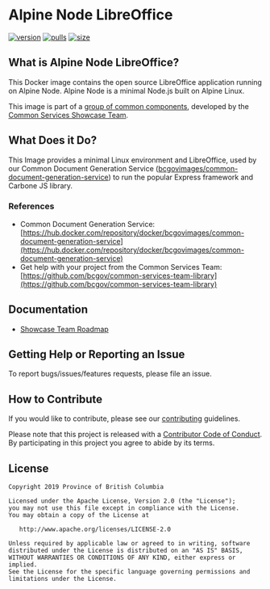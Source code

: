 # Alpine Node LibreOffice

[![version](https://img.shields.io/docker/v/bcgovimages/alpine-node-libreoffice.svg?sort=semver)](https://hub.docker.com/r/bcgovimages/alpine-node-libreoffice)
[![pulls](https://img.shields.io/docker/pulls/bcgovimages/alpine-node-libreoffice.svg)](https://hub.docker.com/r/bcgovimages/alpine-node-libreoffice)
[![size](https://img.shields.io/docker/image-size/bcgovimages/alpine-node-libreoffice.svg)](https://hub.docker.com/r/bcgovimages/alpine-node-libreoffice)

## What is Alpine Node LibreOffice?

This Docker image contains the open source LibreOffice application running on Alpine Node.
Alpine Node is a minimal Node.js built on Alpine Linux.

This image is part of a [group of common components](https://github.com/bcgov/common-services-team-library), developed by the [Common Services Showcase Team](https://bcgov.github.io/common-service-showcase/).

## What Does it Do?

This Image provides a minimal Linux environment and LibreOffice, used by our Common Document Generation Service ([bcgovimages/common-document-generation-service](https://hub.docker.com/repository/docker/bcgovimages/common-document-generation-service)) to run the popular Express framework and Carbone JS library.

### References

- Common Document Generation Service: [https://hub.docker.com/repository/docker/bcgovimages/common-document-generation-service](https://hub.docker.com/repository/docker/bcgovimages/common-document-generation-service)
- Get help with your project from the Common Services Team: [https://github.com/bcgov/common-services-team-library](https://github.com/bcgov/common-services-team-library)

## Documentation

- [Showcase Team Roadmap](https://github.com/bcgov/nr-get-token/wiki/Product-Roadmap)

## Getting Help or Reporting an Issue

To report bugs/issues/features requests, please file an issue.

## How to Contribute

If you would like to contribute, please see our [contributing](CONTRIBUTING.md) guidelines.

Please note that this project is released with a [Contributor Code of Conduct](CODE-OF-CONDUCT.md). By participating in this project you agree to abide by its terms.

## License

    Copyright 2019 Province of British Columbia

    Licensed under the Apache License, Version 2.0 (the "License");
    you may not use this file except in compliance with the License.
    You may obtain a copy of the License at

       http://www.apache.org/licenses/LICENSE-2.0

    Unless required by applicable law or agreed to in writing, software
    distributed under the License is distributed on an "AS IS" BASIS,
    WITHOUT WARRANTIES OR CONDITIONS OF ANY KIND, either express or implied.
    See the License for the specific language governing permissions and
    limitations under the License.
